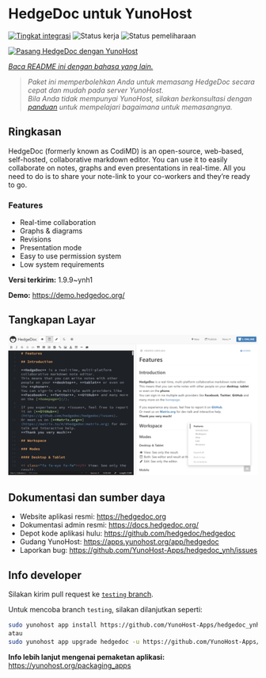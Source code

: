 <!--
N.B.: README ini dibuat secara otomatis oleh <https://github.com/YunoHost/apps/tree/master/tools/readme_generator>
Ini TIDAK boleh diedit dengan tangan.
-->

# HedgeDoc untuk YunoHost

[![Tingkat integrasi](https://dash.yunohost.org/integration/hedgedoc.svg)](https://ci-apps.yunohost.org/ci/apps/hedgedoc/) ![Status kerja](https://ci-apps.yunohost.org/ci/badges/hedgedoc.status.svg) ![Status pemeliharaan](https://ci-apps.yunohost.org/ci/badges/hedgedoc.maintain.svg)

[![Pasang HedgeDoc dengan YunoHost](https://install-app.yunohost.org/install-with-yunohost.svg)](https://install-app.yunohost.org/?app=hedgedoc)

*[Baca README ini dengan bahasa yang lain.](./ALL_README.md)*

> *Paket ini memperbolehkan Anda untuk memasang HedgeDoc secara cepat dan mudah pada server YunoHost.*  
> *Bila Anda tidak mempunyai YunoHost, silakan berkonsultasi dengan [panduan](https://yunohost.org/install) untuk mempelajari bagaimana untuk memasangnya.*

## Ringkasan

HedgeDoc (formerly known as CodiMD) is an open-source, web-based, self-hosted, collaborative markdown editor.
You can use it to easily collaborate on notes, graphs and even presentations in real-time. All you need to do is to share your note-link to your co-workers and they’re ready to go.

### Features

- Real-time collaboration
- Graphs & diagrams
- Revisions
- Presentation mode
- Easy to use permission system
- Low system requirements


**Versi terkirim:** 1.9.9~ynh1

**Demo:** <https://demo.hedgedoc.org/>

## Tangkapan Layar

![Tangkapan Layar pada HedgeDoc](./doc/screenshots/screenshot.png)

## Dokumentasi dan sumber daya

- Website aplikasi resmi: <https://hedgedoc.org>
- Dokumentasi admin resmi: <https://docs.hedgedoc.org/>
- Depot kode aplikasi hulu: <https://github.com/hedgedoc/hedgedoc>
- Gudang YunoHost: <https://apps.yunohost.org/app/hedgedoc>
- Laporkan bug: <https://github.com/YunoHost-Apps/hedgedoc_ynh/issues>

## Info developer

Silakan kirim pull request ke [`testing` branch](https://github.com/YunoHost-Apps/hedgedoc_ynh/tree/testing).

Untuk mencoba branch `testing`, silakan dilanjutkan seperti:

```bash
sudo yunohost app install https://github.com/YunoHost-Apps/hedgedoc_ynh/tree/testing --debug
atau
sudo yunohost app upgrade hedgedoc -u https://github.com/YunoHost-Apps/hedgedoc_ynh/tree/testing --debug
```

**Info lebih lanjut mengenai pemaketan aplikasi:** <https://yunohost.org/packaging_apps>
